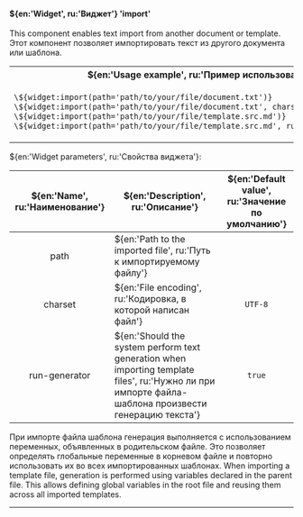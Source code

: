 #### ${en:'Widget', ru:'Виджет'} 'import'

This component enables text import from another document or template.<!--en-->
Этот компонент позволяет импортировать текст из другого документа или шаблона.<!--ru-->

<table>
<tr><th>${en:'Usage example', ru:'Пример использования'}</th></tr>
<tr><td>

```markdown
\${widget:import(path='path/to/your/file/document.txt')}
\${widget:import(path='path/to/your/file/document.txt', charset='windows-1251')}
\${widget:import(path='path/to/your/file/template.src.md')}
\${widget:import(path='path/to/your/file/template.src.md', run-generator='false')}
```

</td></tr>
</table>

${en:'Widget parameters', ru:'Свойства виджета'}:

| ${en:'Name', ru:'Наименование'} | ${en:'Description', ru:'Описание'}                                                                                                                   | ${en:'Default value', ru:'Значение по умолчанию'} |
|:-------------------------------:|------------------------------------------------------------------------------------------------------------------------------------------------------|:-------------------------------------------------:|
|              path               | ${en:'Path to the imported file', ru:'Путь к импортируемому файлу'}                                                                                  |                                                   |
|             charset             | ${en:'File encoding', ru:'Кодировка, в которой написан файл'}                                                                                        |                      `UTF-8`                      |
|          run-generator          | ${en:'Should the system perform text generation when importing template files', ru:'Нужно ли при импорте файла-шаблона произвести генерацию текста'} |                      `true`                       |

При импорте файла шаблона генерация выполняется с использованием переменных, объявленных в родительском файле.<!--ru-->
Это позволяет определять глобальные переменные в корневом файле и повторно <!--ru-->
использовать их во всех импортированных шаблонах.<!--ru-->
When importing a template file, generation is performed using variables declared in the parent file.<!--en-->
This allows defining global variables in the root file and reusing them across all imported templates.<!--en-->

---

